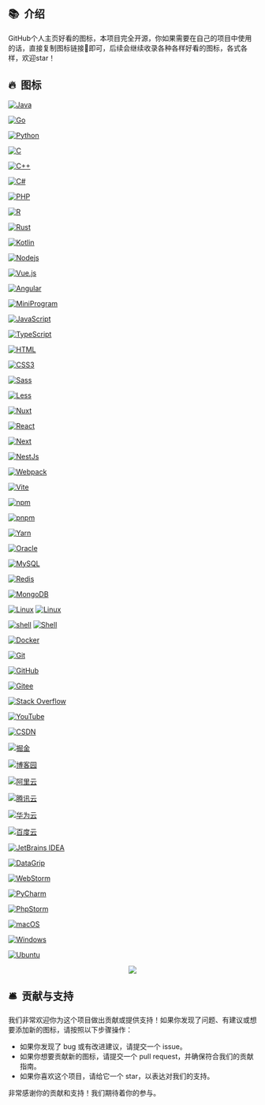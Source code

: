## 📚 &nbsp;介绍

GitHub个人主页好看的图标，本项目完全开源，你如果需要在自己的项目中使用的话，直接复制图标链接🔗即可，后续会继续收录各种各样好看的图标，各式各样，欢迎star！

## 🔥 &nbsp;图标
[![Java](https://img.shields.io/badge/-Java-007396?style=flat-square&logo=java&logoColor=ffffff)](https://www.java.com/zh-CN/)

[![Go](https://img.shields.io/badge/-Go-00ADD8?style=flat-square&logo=go&logoColor=ffffff)](https://golang.org/)

[![Python](https://img.shields.io/badge/-Python-3776AB?style=flat-square&logo=python&logoColor=ffffff)](https://www.python.org/)

[![C](https://img.shields.io/badge/-C-A8B9CC?style=flat-square&logo=c&logoColor=ffffff)](https://en.wikipedia.org/wiki/C_(programming_language))

[![C++](https://img.shields.io/badge/-C++-00599C?style=flat-square&logo=c%2B%2B&logoColor=ffffff)](https://en.wikipedia.org/wiki/C%2B%2B)

[![C#](https://img.shields.io/badge/-C%23-239120?style=flat-square&logo=c-sharp&logoColor=ffffff)](https://en.wikipedia.org/wiki/C_Sharp_(programming_language))

[![PHP](https://img.shields.io/badge/-PHP-777BB4?style=flat-square&logo=php&logoColor=ffffff)](https://www.php.net/)

[![R](https://img.shields.io/badge/-R-276DC3?style=flat-square&logo=R&logoColor=white)](https://www.r-project.org/)

[![Rust](https://img.shields.io/badge/-Rust-000000?style=flat-square&logo=rust&logoColor=ffffff)](https://www.rust-lang.org/)

[![Kotlin](https://img.shields.io/badge/-Kotlin-0095D5?style=flat-square&logo=kotlin&logoColor=ffffff)](https://kotlinlang.org/)

[![Nodejs](https://img.shields.io/badge/-Nodejs-43853d?style=flat-square&logo=Node.js&logoColor=white)](https://nodejs.org/en)

[![Vue.js](https://img.shields.io/badge/-Vue.js-4FC08D?style=flat-square&logo=Vue.js&logoColor=ffffff)](https://vuejs.org/)

[![Angular](https://img.shields.io/badge/-Angular-DD0031?style=flat-square&logo=angular&logoColor=white)](https://angular.io/)

[![MiniProgram](https://img.shields.io/badge/-MiniProgram-333333?style=flat&logo=wechat)](https://developers.weixin.qq.com/miniprogram/dev/)

[![JavaScript](https://img.shields.io/badge/-JavaScript-F7DF1E?style=flat-square&logo=javascript&logoColor=000000&labelColor=%23F7DF1C&color=%23FFCE5A)](https://www.javascript.com/)

[![TypeScript](https://img.shields.io/badge/-TypeScript-3178C6?style=flat-square&logo=typescript&logoColor=ffffff)](https://www.typescriptlang.org/)

[![HTML](https://img.shields.io/badge/-HTML-E34F26?style=flat-square&logo=html&logoColor=ffffff)](https://www.w3schools.com/html/)

[![CSS3](https://img.shields.io/badge/-CSS3-1572B6?style=flat-square&logo=CSS3&logoColor=ffffff)](https://www.w3schools.com/css/)

[![Sass](https://img.shields.io/badge/-Sass-CC6699?style=flat-square&logo=sass&logoColor=ffffff)](https://sass-lang.com/)

[![Less](https://img.shields.io/badge/-Less-1D365D?style=flat-square&logo=less&logoColor=ffffff)](http://lesscss.org/)

[![Nuxt](https://img.shields.io/badge/-Nuxt-00DC82?style=flat-square&logo=nuxt.js&logoColor=ffffff)](https://nuxtjs.org/)

[![React](https://img.shields.io/badge/-React-61DAFB?style=flat-square&logo=react&logoColor=ffffff)](https://reactjs.org/)

[![Next](https://img.shields.io/badge/-Next-000000?style=flat-square&logo=next.js&logoColor=ffffff)](https://nextjs.org/)

[![NestJs](https://img.shields.io/badge/-NestJs-E0234E?style=flat-square&logo=nestjs&logoColor=ffffff)](https://nestjs.com/)

[![Webpack](https://img.shields.io/badge/-Webpack-8DD6F9?style=flat-square&logo=webpack&logoColor=ffffff)](https://webpack.js.org/)

[![Vite](https://img.shields.io/badge/-Vite-646CFF?style=flat-square&logo=Vite&logoColor=ffffff)](https://vitejs.dev/)

[![npm](https://img.shields.io/badge/-npm-CB3837?style=flat-square&logo=npm&logoColor=ffffff)](https://www.npmjs.com/)

[![pnpm](https://img.shields.io/badge/-pnpm-f69220?style=flat-square&logo=pnpm&logoColor=ffffff)](https://pnpm.io/)

[![Yarn](https://img.shields.io/badge/-Yarn-2C8EBB?style=flat-square&logo=yarn&logoColor=ffffff)](https://yarnpkg.com/)

[![Oracle](https://img.shields.io/badge/-Oracle-F80000?style=flat-square&logo=Oracle&logoColor=ffffff)](https://www.oracle.com/)

[![MySQL](https://img.shields.io/badge/-MySQL-4479A1?style=flat-square&logo=MySQL&logoColor=ffffff)](https://www.mysql.com/)

[![Redis](https://img.shields.io/badge/-Redis-D82C20?style=flat-square&logo=Redis&logoColor=ffffff)](https://redis.io/)

[![MongoDB](https://img.shields.io/badge/-MongoDB-47A248?style=flat-square&logo=MongoDB&logoColor=ffffff)](https://www.mongodb.com/)

[![Linux](https://img.shields.io/badge/-Linux-772953?style=flat-square&logo=linux&logoColor=ffffff)](https://www.linux.org/)
[![Linux](https://img.shields.io/badge/-Linux-FCC624?style=flat-square&logo=linux&logoColor=000000)](https://www.linux.org/)

[![shell](https://img.shields.io/badge/-shell-5391FE?style=flat-square&logo=PowerShell&logoColor=white)](https://en.wikipedia.org/wiki/Shell_script)
[![Shell](https://img.shields.io/badge/-Shell-4EAA25?style=flat-square&logo=gnu%20bash&logoColor=ffffff)](https://en.wikipedia.org/wiki/Shell_script)

[![Docker](https://img.shields.io/badge/-Docker-2496ED?style=flat-square&logo=Docker&logoColor=ffffff)](https://www.docker.com/)

[![Git](https://img.shields.io/badge/-Git-%23F05032?style=flat-square&logo=git&logoColor=%23ffffff)](https://git-scm.com/)

[![GitHub](https://img.shields.io/badge/-GitHub-181717?style=flat-square&logo=github&logoColor=ffffff)](https://github.com/)

[![Gitee](https://img.shields.io/badge/-Gitee-C71D23?style=flat-square&logo=gitee&logoColor=ffffff)](https://gitee.com/)

[![Stack Overflow](https://img.shields.io/badge/-Stack%20Overflow-FE7A16?style=flat-square&logo=stack-overflow&logoColor=ffffff)](https://stackoverflow.com/)

[![YouTube](https://img.shields.io/badge/-YouTube-FF0000?style=flat-square&logo=youtube&logoColor=ffffff)](https://www.youtube.com/)

[![CSDN](https://img.shields.io/badge/-CSDN-CF000E?style=flat-square&logo=CSDN&logoColor=ffffff)](https://www.csdn.net/)

[![掘金](https://img.shields.io/badge/-掘金-007ACC?style=flat-square&logo=gold&logoColor=ffffff)](https://juejin.cn/)

[![博客园](https://img.shields.io/badge/-博客园-009688?style=flat-square&logo=cnblogs&logoColor=ffffff)](https://www.cnblogs.com/)

[![阿里云](https://img.shields.io/badge/-阿里云-FF6A00?style=flat-square&logo=AlibabaCloud&logoColor=ffffff)](https://www.aliyun.com/)

[![腾讯云](https://img.shields.io/badge/-腾讯云-007CFF?style=flat-square&logo=tencent-cloud&logoColor=ffffff)](https://cloud.tencent.com/)

[![华为云](https://img.shields.io/badge/-华为云-FF0000?style=flat-square&logo=huawei&logoColor=ffffff)](https://www.huaweicloud.com/)

[![百度云](https://img.shields.io/badge/-百度云-3388FF?style=flat-square&logo=baidu&logoColor=ffffff)](https://cloud.baidu.com/)

[![JetBrains IDEA](https://img.shields.io/badge/-JetBrains%20IDEA-000000?style=flat-square&logo=intellij%20idea&logoColor=ffffff)](https://www.jetbrains.com/idea/)

[![DataGrip](https://img.shields.io/badge/-DataGrip-000000?style=flat-square&logo=datagrip&logoColor=ffffff)](https://www.jetbrains.com/datagrip/)

[![WebStorm](https://img.shields.io/badge/-WebStorm-000000?style=flat-square&logo=webstorm&logoColor=ffffff)](https://www.jetbrains.com/webstorm/)

[![PyCharm](https://img.shields.io/badge/-PyCharm-000000?style=flat-square&logo=pycharm&logoColor=ffffff)](https://www.jetbrains.com/pycharm/)

[![PhpStorm](https://img.shields.io/badge/-PhpStorm-000000?style=flat-square&logo=phpstorm&logoColor=ffffff)](https://www.jetbrains.com/phpstorm/)

[![macOS](https://img.shields.io/badge/-macOS-000000?style=flat-square&logo=apple&logoColor=ffffff)](https://www.apple.com/macos/)

[![Windows](https://img.shields.io/badge/-Windows-0078D6?style=flat-square&logo=windows&logoColor=ffffff)](https://www.microsoft.com/windows/)

[![Ubuntu](https://img.shields.io/badge/-Ubuntu-E95420?style=flat-square&logo=ubuntu&logoColor=ffffff)](https://ubuntu.com/)

<p align="center">
  <img src="https://capsule-render.vercel.app/api?type=waving&color=gradient&height=60&section=footer"/>
</p>

## 🛎 &nbsp;贡献与支持

我们非常欢迎你为这个项目做出贡献或提供支持！如果你发现了问题、有建议或想要添加新的图标，请按照以下步骤操作：

- 如果你发现了 bug 或有改进建议，请提交一个 issue。
- 如果你想要贡献新的图标，请提交一个 pull request，并确保符合我们的贡献指南。
- 如果你喜欢这个项目，请给它一个 star，以表达对我们的支持。

非常感谢你的贡献和支持！我们期待着你的参与。

